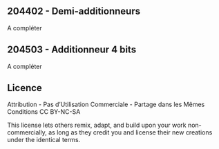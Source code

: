
## 204402 - Demi-additionneurs

A compléter

## 204503 - Additionneur 4 bits

A compléter

## Licence
Attribution - Pas d’Utilisation Commerciale - Partage dans les Mêmes Conditions
CC BY-NC-SA

This license lets others remix, adapt, and build upon your work non-commercially, as long as they credit you and license their new creations under the identical terms.
